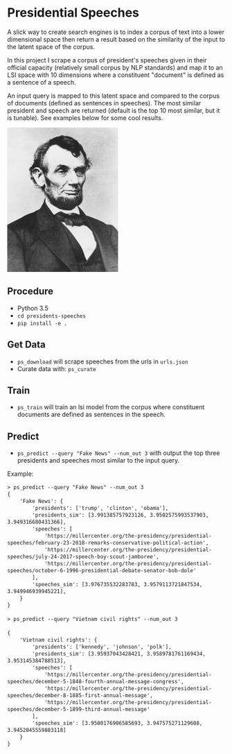 # Presidential Speeches

A slick way to create search engines is to index a corpus of text into a lower dimensional space then return a result 
based on the similarity of the input to the latent space of the corpus.

In this project I scrape a corpus of president's speeches given in their official capacity (relatively small corpus by
NLP standards) and map it to an LSI space with 10 dimensions where a constituent "document" is defined as a sentence of 
a speech. 

An input query is mapped to this latent space and compared to the corpus of documents (defined as sentences in
speeches). The most similar president and speech are returned (default is the top 10 most similar, but it is tunable). 
See examples below for some cool results.

<img src="/docs/lincoln.jpg" alt="Presidents Logo" width="256">

## Procedure

- Python 3.5
- `cd presidents-speeches`
- `pip install -e .`

## Get Data

- `ps_download` will scrape speeches from the urls in `urls.json`
- Curate data with: `ps_curate`

## Train

- `ps_train` will train an lsi model from the corpus where constituent documents are defined as sentences in the speech.

## Predict

- `ps_predict --query "Fake News" --num_out 3` with output the top three presidents and speeches most similar to the 
input query.

Example: 
```
> ps_predict --query "Fake News" --num_out 3
{
    'Fake News': {
        'presidents': ['trump', 'clinton', 'obama'], 
        'presidents_sim': [3.991385757923126, 3.9502575993537903, 3.949316680431366], 
        'speeches': [
            'https://millercenter.org/the-presidency/presidential-speeches/february-23-2018-remarks-conservative-political-action', 
            'https://millercenter.org/the-presidency/presidential-speeches/july-24-2017-speech-boy-scout-jamboree', 
            'https://millercenter.org/the-presidency/presidential-speeches/october-6-1996-presidential-debate-senator-bob-dole'
        ],
        'speeches_sim': [3.976735532283783, 3.9579113721847534, 3.949946939945221], 
    }
}

> ps_predict --query "Vietnam civil rights" --num_out 3

{
    'Vietnam civil rights': {
        'presidents': ['kennedy', 'johnson', 'polk'], 
        'presidents_sim': [3.95937043428421, 3.9589781761169434, 3.953145384788513],
        'speeches': [
            'https://millercenter.org/the-presidency/presidential-speeches/december-5-1848-fourth-annual-message-congress', 
            'https://millercenter.org/the-presidency/presidential-speeches/december-8-1885-first-annual-message', 
            'https://millercenter.org/the-presidency/presidential-speeches/december-5-1899-third-annual-message'
        ], 
        'speeches_sim': [3.9500176906585693, 3.947575271129608, 3.9452045559883118]
    }
}

```